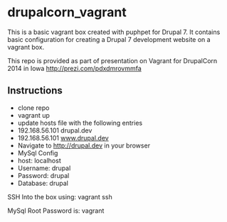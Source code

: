 drupalcorn_vagrant
==================
This is a basic vagrant box created with puphpet for Drupal 7. It contains 
basic configuration for creating a Drupal 7 development website on a vagrant box.

This repo is provided as part of presentation on Vagrant for DrupalCorn 2014 in Iowa
http://prezi.com/pdxdmrovmmfa

Instructions
------------
* clone repo
* vagrant up
* update hosts file with the following entries
* 192.168.56.101 drupal.dev
* 192.168.56.101 www.drupal.dev
* Navigate to http://drupal.dev in your browser
* MySql Config
* host: localhost
* Username: drupal
* Password: drupal
* Database: drupal

SSH Into the box using: vagrant ssh

MySql Root Password is: vagrant
